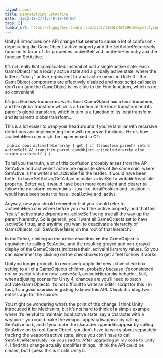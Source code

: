 ```yaml
---
layout: post
title: Demystifying SetActive
date: '2012-11-27T17:49:19-08:00'
tags: []
tumblr_url: https://fugugames.tumblr.com/post/110612454696/demystifying-setactive
---
```

Unity 4 introduces one API change that seems to cause a lot of confusion - deprecating the GameObject .active property and the SetActiveRecursively function in favor of the properties .activeSelf and .activeInHierarchy and the function SetActive.

It’s not really that complicated. Instead of just a single active state, each GameObject has a locally active state and a globally active state, where the latter is “really” active, equivalent to what active meant in Unity 3 - the GameObject components are effectively disabled and most script callbacks don’t run (and the GameObject is invisible to the Find functions, which is not so convenient)

It’s just like how transforms work. Each GameObject has a local transform, and the global transform which is a function of the local transform and its parent’s global transform, which in turn is a function of its local transform and its parents global transform…

This is a lot easier to wrap your head around if you’re familiar with recursive definitions and implementing them with recursive functions. Here’s how .activeInHierarchy might be implemented in C#:

`
public bool activeInHierarchy {
 get { if (transform.parent) return activeSelf && transform.parent.gameObject.activeInHierarchy else return activeSelf }
}`

To tell you the truth, a lot of this confusion probably arises from the API. SetActive and .activeSelf active are opposite sites of the same coin, where SetActive is the writer and .activeSelf is the reader. It would have been better to have SetActive/GetActive or make .activeSelf a writable/readable property. Better yet, it would have been more consistent and clearer to follow the transform conventions - just like .localPosition and .position, it would have been better to have .localActive and .active.

Anyway, now you should remember that you should refer to .activeInHierarchy where before you read the .active property, and that this “really” active state depends on .activeSelf being true all the way up the parent hierarchy. So in general, you’ll want all GameObjects set to have .activeSelf true, and anytime you want to deactivate a hierarchy of GameObjects, call SetActive(false) on the root of that hierarchy.

In the Editor, clicking on the active checkbox on the GameObject is equivalent to calling SetActive, and the resulting grayed and non-grayed display of the GameObjects indicates their .activeInHierarchy values. So you can experiment by clicking on the checkboxes to get a feel for how it works.

Unity no longer prompts to recursively apply the new active checkbox setting to all of a GameObject’s children, probably because it’s considered not so useful with the new .activeSelf/.activeInHierarchy behavior. Still, when adjusting scenes for Unity 4, chances are you’ll need to batch activate GameObjects. It’s not difficult to write an Editor script for this - in fact, it’s a good exercise in getting to know this API. Check this blog two entries ago for the source.

You might be wondering what’s the point of this change. I think Unity introduced it for Mechanim, but it’s not hard to think of a simple example where it’s helpful to maintain local active state, say a character with a weapon - you could make the weapon appear/disappear by calling SetActive on it, and if you make the character appear/disappear by calling SetActive on its root GameObject, you don’t have to worry about separately tracking the weapon’s active state, since you don’t have to call SetActiveRecursively like you used to. After upgrading all my code to Unity 4, I find this change actually simplifies things. I think the API could be clearer, but I guess this is it until Unity 5.

